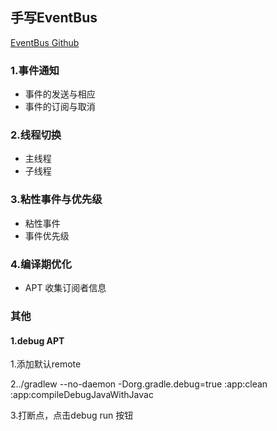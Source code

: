 ## 手写EventBus

[EventBus Github](https://github.com/greenrobot/EventBus)



### 1.事件通知

* 事件的发送与相应
* 事件的订阅与取消

### 2.线程切换

* 主线程
* 子线程

### 3.粘性事件与优先级

* 粘性事件
* 事件优先级

### 4.编译期优化

* APT 收集订阅者信息



### 其他

#### 1.debug APT 

1.添加默认remote

2../gradlew --no-daemon -Dorg.gradle.debug=true :app:clean :app:compileDebugJavaWithJavac

3.打断点，点击debug run 按钮